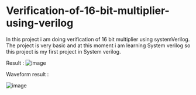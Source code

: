 # Verification-of-16-bit-multiplier-using-verilog
In this project i am doing verification of 16 bit multiplier using systemVerilog. The project is very basic and at this moment i am learning System verilog so this project is my first project in System verilog. 

Result : 
 ![image](https://github.com/kapi36/Verification-of-16-bit-multiplier-using-verilog/assets/110424577/21a38276-4d02-4f2c-8503-cd5b63cbac04)

 Waveform result : 

 ![image](https://github.com/kapi36/Verification-of-16-bit-multiplier-using-verilog/assets/110424577/712ad071-87cb-4db8-acaa-75643e3aeb48)



